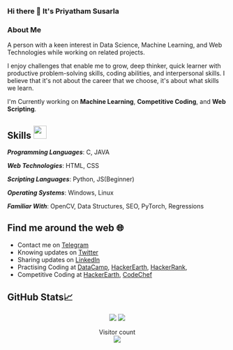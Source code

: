 ### Hi there 👋 It's Priyatham Susarla 


<!--
**priyathamhub/priyathamhub** is a ✨ _special_ ✨ repository because its `README.md` (this file) appears on your GitHub profile.

Here are some ideas to get you started:

- 🔭 I’m currently working on ...
- 🌱 I’m currently learning ...
- 👯 I’m looking to collaborate on ...
- 🤔 I’m looking for help with ...
- 💬 Ask me about ...
- 📫 How to reach me: ...
- 😄 Pronouns: ...
- ⚡ Fun fact: ...
-->

### About Me

A person with a keen interest in Data Science, Machine Learning, and Web Technologies while working on related projects.

I enjoy challenges that enable me to grow, deep thinker, quick learner with productive problem-solving skills, coding abilities, and interpersonal skills.
I believe that it's not about the career that we choose, it's about what skills we learn.

I'm Currently working on **Machine Learning**, **Competitive Coding**, and **Web Scripting**.

## Skills <img src="https://media.giphy.com/media/WUlplcMpOCEmTGBtBW/giphy.gif" width=30>

***Programming Languages***: C, JAVA

***Web Technologies***: HTML, CSS

***Scripting Languages***: Python, JS(Beginner)

***Operating Systems***: Windows, Linux

***Familiar With***: OpenCV, Data Structures, SEO, PyTorch, Regressions



## Find me around the web :globe_with_meridians:

- Contact me on <a href="https://t.me/thedaredevilsolves/">Telegram</a> 
- Knowing updates on <a href="https://twitter.com/thepriyathams">Twitter</a>
- Sharing updates on <a href="https://www.linkedin.com/in/priyathamhub/">LinkedIn</a>
- Practising Coding at <a href="https://www.datacamp.com/profile/priyathamsarla/">DataCamp</a>, <a href="https://www.hackerearth.com/@priyathamedu">HackerEarth</a>, <a href="https://www.hackerrank.com/priyathamhc004/">HackerRank</a>, 
- Competitive Coding at <a href="https://www.hackerearth.com/@priyathamedu/">HackerEarth</a>, <a href="https://www.codechef.com/users/pstocode/">CodeChef</a>

## GitHub Stats&#x1f4c8; 
<p align = "center">
  <img src = "https://github-readme-stats.vercel.app/api?username=priyathamhub&show_icons=true&theme=tokyonight&line_height=27">
  <img src = "https://github-readme-stats.vercel.app/api/top-langs/?username=priyathamhub&hide=css,java,htmll&theme=tokyonight">
</p>

<p align="center"> 
  Visitor count<br>
  <img src="https://profile-counter.glitch.me/priyathamhub/count.svg" />
</p>
